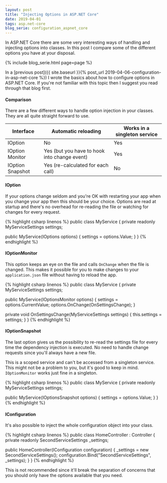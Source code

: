 ```yaml
---
layout: post
title: "Injecting Options in ASP.NET Core"
date: 2019-04-01
tags: asp.net-core
blog_serie: configuration_aspnet_core
---
```

 
<p class="intro"><span class="dropcap">I</span>n ASP.NET Core there are some very interesting ways of handling and injecting options into classes. In this post I compare some of the different options you have at your disposal.</p>

{%
  include blog_serie.html
  page=page
%}

In a [previous post]({{ site.baseurl }}{% post_url 2019-04-06-configuration-in-asp-net-core %}) I wrote the basics about how to configure options in ASP.NET Core. If you're not familiar with this topic then I suggest you read through that blog first.

#### Comparison

There are a few different ways to handle option injection in your classes. They are all quite straight forward to use.

Interface | Automatic reloading | Works in a singleton service
--- | --- | ---
IOption | No | Yes
IOption Monitor | Yes (but you have to hook into change event) | Yes
IOption Snapshot | Yes (re-calculated for each call) | No

#### IOption

If your options change seldom and you're OK with restarting your app when you change your app then this should be your choice. Options are read at startup and there's no overhead for re-reading the file or watching for changes for every request.

{% highlight csharp linenos %}
public class MyService
{
  private readonly MyServiceSettings settings;

  public MyService(IOptions<MyServiceSettings> options)
  {
    settings = options.Value;
  }
}
{% endhighlight %}

#### IOptionMonitor

This option keeps an eye on the file and calls <code class="code">OnChange</code> when the file is changed. This makes it possible for you to make changes to your <code class="code">application.json</code> file without having to reload the app. 

{% highlight csharp linenos %}
public class MyService
{
  private MyServiceSettings settings;

  public MyService(IOptionsMonitor<MyServiceSettings> options)
  {
    settings = options.CurrentValue;
    options.OnChange(OnSettingsChange);
  }

  private void OnSettingsChange(MyServiceSettings settings)
  {
    this.settings = settings;
  }
}
{% endhighlight %}

#### IOptionSnapshot

The last option gives us the possibility to re-read the settings file for every time the dependency injection is executed. No need to handle change requests since you'll always have a new file.

This is a scoped service and can't be accessed from a singleton service. This might not be a problem to you, but it's good to keep in mind. <code class="code">IOptionMonitor</code> works just fine in a singleton.

{% highlight csharp linenos %}
public class MyService
{
  private readonly MyServiceSettings settings;

  public MyService(IOptionsSnapshot<MyServiceSettings> options)
  {
    settings = options.Value;
  }
}
{% endhighlight %}

#### IConfiguration

It's also possible to inject the whole configuration object into your class.

{% highlight csharp linenos %}
public class HomeController : Controller
{
  private readonly SecondServiceSettings _settings;

  public HomeController(IConfiguration configuration)
  {
    _settings = new SecondServiceSettings();
    configuration.Bind("SecondServiceSettings", _settings);
  }
}
{% endhighlight %}

This is not recommended since it'll break the separation of concerns that you should only have the options available that you need.